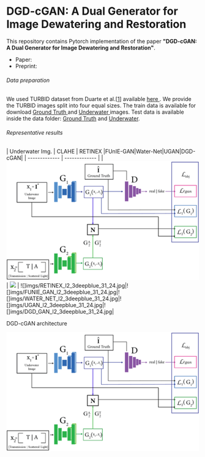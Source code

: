 # DGD-cGAN: A Dual Generator for Image Dewatering and Restoration

This repository contains Pytorch implementation of the paper **"DGD-cGAN: A Dual Generator for Image Dewatering and Restoration"**.
<ul>
  <li> Paper: </li>
  <li> Preprint:</li>
      </ul>
      
      
###### Data preparation  
We used TURBID dataset from Duarte et al.[<a href="http://amandaduarte.com.br/turbid/Turbid_Dataset.pdf" target="_blank">1</a>] available <a href="http://amandaduarte.com.br/turbid/ " target="_blank"> here </a>.
We provide the TURBID images split into four equal sizes. The train data is available for download <a href="https://drive.google.com/file/d/13yxI85JUdsbplM7-Hh8sywIXoom-6hZu/view?usp=sharing" target="_blank"> Ground Truth </a> and <a href="https://drive.google.com/file/d/1XZesr1UCuxnp0gQ3k5tESQd7tkHvCm6t/view?usp=sharing" target="_blank"> Underwater </a> images. Test data is available inside the data folder: [Ground Truth](data/Test_groundtruth.zip) and [Underwater](data/Test_underwater.zip).

###### Representative results

| Underwater Img. | CLAHE | RETINEX |FUnIE-GAN|Water-Net|UGAN|DGD-cGAN|
| ------------- | ------------- |
| ![](docs/fig1.png) | ![](imgs/CLAHE_l2_3deepblue_31_24.jpg) | ![]imgs/RETINEX_l2_3deepblue_31_24.jpg|![]imgs/FUNIE_GAN_l2_3deepblue_31_24.jpg|![]imgs/WATER_NET_l2_3deepblue_31_24.jpg|![]imgs/UGAN_l2_3deepblue_31_24.jpg|![]imgs/DGD_GAN_l2_3deepblue_31_24.jpg|


DGD-cGAN architecture

![](docs/fig1.png)
   
